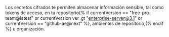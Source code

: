 Los secretos cifrados te permiten almacenar información sensible, tal como tokens de acceso, en tu repositorio{% if currentVersion == "free-pro-team@latest" or currentVersion ver_gt "enterprise-server@3.1" or currentVersion == "github-ae@next" %}, ambientes de repositorio,{% endif %} u organización.
